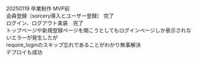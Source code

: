 20250119 卒業制作 MVP前<br>
会員登録（sorcery導入とユーザー登録） 完了<br>
ログイン、ログアウト実装　完了<br>
トップページや新規登録ページを開こうとしてもログインページしか表示されないエラーが発生したが<br>
require_loginのスキップ忘れであることがわかり無事解決<br>
デプロイも成功